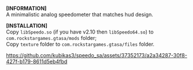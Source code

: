 **[INFORMATION]**  
A minimalistic analog speedometer that matches hud design.

**[INSTALLATION]**  
Copy `libSpeedo.so` (if you have v2.10 then `libSpeedo64.so`) to `com.rockstargames.gtasa/mods` folder;  
Copy `texture` folder to `com.rockstargames.gtasa/files` folder.

https://github.com/kubikas3/speedo_sa/assets/37352173/a2a34287-30f8-427f-b179-8611d5eb4fbd
